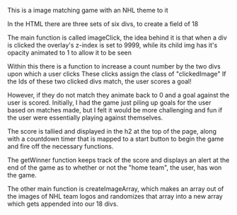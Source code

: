 
This is a image matching game with an NHL theme to it 

In the HTML there are three sets of six divs, to create a field of 18 

The main function is called imageClick, the idea behind it is that when a div is clicked the overlay's z-index is set to 9999, while its child img has it's opacity animated to 1 to allow it to be seen 

Within this there is a function to increase a count number by the two divs upon which a user clicks
These clicks assign the class of "clickedImage" 
If the Ids of these two clicked divs match, the user scores a goal! 

However, if they do not match they animate back to 0 and a goal against the user is scored. 
Initially, I had the game just piling up goals for the user based on matches made, but I felt it would be more challenging and fun if the user were essentially playing against themselves. 

The score is tallied and displayed in the h2 at the top of the page, along with a countdown timer that is mapped to a start button to begin the game and fire off the necessary functions.

The getWinner function keeps track of the score and displays an alert at the end of the game as to 
whether or not the "home team", the user, has won the game. 

The other main function is createImageArray, which makes an array out of the images of NHL team logos and 
randomizes that array into a new array which gets appended into our 18 divs.
